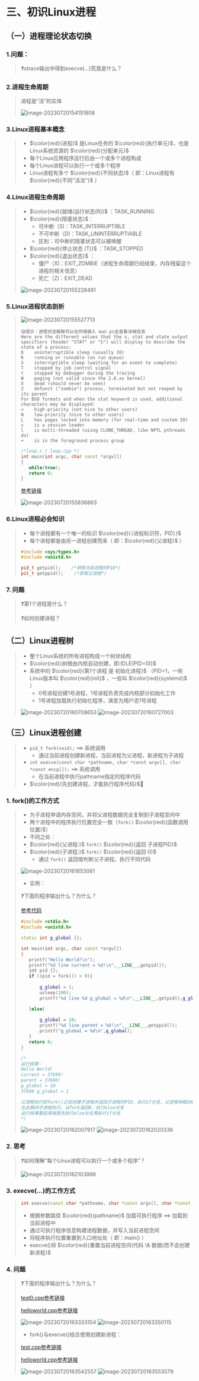 # 三、初识Linux进程

## （一）进程理论状态切换

### 1.问题：

> ❓strace输出中得到execve(…)究竟是什么？

### 2.进程生命周期

> 进程是“活”的实体
>
> <img src="三、初识Linux进程.assets/image-20230720154151808.png" alt="image-20230720154151808" />

### 3.Linux进程基本概念

> * $\color{red}{进程}$ 是Linux任务的 $\color{red}{执行单元}$，也是Linux系统资源的 $\color{red}{分配单元}$
> * 每个Linux应用程序运行后由一个或多个进程构成
> * 每个Linux进程可以执行一个或多个程序
> * Linux进程有多个 $\color{red}{不同状态}$（ 即：Linux进程有$\color{red}{不同"活法"}$ ）

### 4.Linux进程生命周期

> * $\color{red}{就绪/运行状态(R)}$ ：TASK_RUNNING
> * $\color{red}{阻塞状态}$：
>   * 可中断（S)：TASK_INTERRUPTIBLE
>   * 不可中断（D)：TASK_UNINTERRUPTIABLE
>   * 区别：可中断的阻塞状态可以被唤醒
> * $\color{red}{停止状态 (T)}$ ：TASK_STOPPED
> * $\color{red}{退出状态}$ ：
>   * 僵尸（X)：EXIT_ZOMBIE（进程生命周期已经结束，内存残留这个进程的相关信息）
>   * 死亡（Z)：EXIT_DEAD
>
> <img src="三、初识Linux进程.assets/image-20230720155228491.png" alt="image-20230720155228491" />

### 5.Linux进程状态剖析

>![image-20230720155527713](三、初识Linux进程.assets/image-20230720155527713.png)
>
>```
>😅提示：进程状态解释可以在终端输入 man ps去查看详细信息
>Here are the different values that the s, stat and state output specifiers (header "STAT" or "S") will display to describe the state of a process:
>D    uninterruptible sleep (usually IO)
>R    running or runnable (on run queue)
>S    interruptible sleep (waiting for an event to complete)
>T    stopped by job control signal
>t    stopped by debugger during the tracing
>W    paging (not valid since the 2.6.xx kernel)
>X    dead (should never be seen)
>Z    defunct ("zombie") process, terminated but not reaped by its parent
>For BSD formats and when the stat keyword is used, additional characters may be displayed:
><    high-priority (not nice to other users)
>N    low-priority (nice to other users)
>L    has pages locked into memory (for real-time and custom IO)
>s    is a session leader
>l    is multi-threaded (using CLONE_THREAD, like NPTL pthreads do)
>+    is in the foreground process group
>
>```
>
>```c++
>/*loop.c / loop.cpp */
>int main(int argc, char const *argv[])
>{
>    while(true);
>    return 0;
>}
>```
>
>[参考链接](https://github.com/WONGZEONJYU/Linux_System_Program/blob/main/2.Process/loop.cpp)
>
><img src="三、初识Linux进程.assets/image-20230720155836863.png" alt="image-20230720155836863" />

### 6.Linux进程必会知识

>* 每个进程都有一个唯一的标识 $\color{red}{（进程标识符，PID）}$
>* 每个进程都是由另一进程创建而来（ 即：$\color{red}{父进程}$ ）
>
>```c++
>#include <sys/types.h>
>#include <unistd.h>
>
>pid_t getpid();    /*获取当前进程的PID*/
>pit_t getppid();    /*获取父进程*/
>
>```
>

### 7. 问题

>❓第1个进程是什么？
>
>❓如何创建进程？

## （二）Linux进程树

> * 整个Linux系统的所有进程构成一个树状结构
> * $\color{red}{树根由内核自动创建，即:IDLE(PID=0)}$
> * 系统中的 $\color{red}{第1个进程 是 初始化进程}$ （PID=1，一些Linux版本叫 $\color{red}{init}$ ，一些叫 $\color{red}{systemd}$ ）
>   * 0号进程创建1号进程，1号进程负责完成内核部分初始化工作
>   * 1号进程加载执行初始化程序，演变为用户态1号进程
>
> <img src="三、初识Linux进程.assets/image-20230720160708653.png" alt="image-20230720160708653" />
>
> <img src="三、初识Linux进程.assets/image-20230720160727003.png" alt="image-20230720160727003" />

## （三）Linux进程创建

> * `pid_t fork(void);` ==> 系统调用
>   * 通过当前进程创建新进程，当前进程为父进程，新进程为子进程
> * `int execve(const char *pathname, char *const argv[], char *const encp[]);` ==> 系统调用
>   * 在当前进程中执行pathname指定的程序代码
> * $\color{red}{先创建进程，才能执行程序代码}$🔰

### 1. fork()的工作方式

>* 为子进程申请内存空间，并将父进程数据完全复制到子进程空间中
>* 两个进程中的程序执行位置完全一致（`fork()` $\color{red}{函数调用位置}$）
>* 不同之处：
>  * $\color{red}{父进程:}$ `fork()` $\color{red}{返回 子进程PID}$
>  * $\color{red}{子进程:}$ `fork()` $\color{red}{返回 0}$
>    * 通过 `fork()` 返回值判断父子进程，执行不同代码
>
><img src="三、初识Linux进程.assets/image-20230720161653061.png" alt="image-20230720161653061" />
>
>* 实例：
>
>❓下面的程序输出什么？为什么？
>
>[参考代码](https://github.com/WONGZEONJYU/Linux_System_Program/blob/main/2.Process/main.cpp)
>
>```c++
>#include <stdio.h>
>#include <unistd.h>
>
>static int g_global {};
>
>int main(int argc, char const *argv[])
>{
>    printf("Hello World!\n");
>    printf("%d line current = %d!\n",__LINE__,getpid());
>    int pid {};
>    if ((pid = fork()) > 0){
>        
>        g_global = 1;
>        usleep(100);
>        printf("%d line %d g_global = %d\n",__LINE__,getpid(),g_global);
>
>    }else{
>        
>        g_global = 10;
>        printf("%d line parent = %d!\n",__LINE__,getppid());
>        printf("g_global = %d\n",g_global);
>    }
>    return 0;
>}
>
>/*
>运行结果：
>Hello World!
>current = 37698!
>parent = 37698!
>g_global = 10
>37698 g_global = 1
>
>父进程执行到fork()之后创建子进程并返回子进程的PID，执行if分支，父进程休眠100us
>在此期间子进程执行，从fork返回0，执行else分支
>运行结果看起来就是先执行else分支再执行if分支 
>*/   
>```
>
><img src="三、初识Linux进程.assets/image-20230720162007917.png" alt="image-20230720162007917" />
>
><img src="三、初识Linux进程.assets/image-20230720162020336.png" alt="image-20230720162020336" />

### 2. 思考

> ❓如何理解“每个Linux进程可以执行一个或多个程序”？
>
><img src="三、初识Linux进程.assets/image-20230720162103986.png" alt="image-20230720162103986" />

### 3. execve(...)的工作方式

>```c++
>int execve(const char *pathname, char *const argv[], char *const encp[]);
>```
>
>* 根据参数路径 $\color{red}{pathname}$ 加载可执行程序 ==> 加载到当前进程中
>* 通过可执行程序信息构建进程数据，并写入当前进程空间
>* 将程序执行位置重置到入口地址处（ 即：main() ）
>* execve()将 $\color{red}{重置当前进程空间(代码 \& 数据)而不会创建新进程}$

### 4. 问题

>❓下面的程序输出什么？为什么？
>
>[test0.cpp参考链接](https://github.com/WONGZEONJYU/Linux_System_Program/blob/main/2.Process/test0.cpp)
>
>[helloworld.cpp参考链接](https://github.com/WONGZEONJYU/Linux_System_Program/blob/main/2.Process/helloworld.cpp)
>
><img src="三、初识Linux进程.assets/image-20230720163333104.png" alt="image-20230720163333104" />
>
><img src="三、初识Linux进程.assets/image-20230720163350115.png" alt="image-20230720163350115" />
>
>- fork()与execve()结合使用创建新进程：
>
>[test.cpp参考链接](https://github.com/WONGZEONJYU/Linux_System_Program/blob/main/2.Process/test.cpp)
>
>[helloworld.cpp参考链接](https://github.com/WONGZEONJYU/Linux_System_Program/blob/main/2.Process/helloworld.cpp)
>
><img src="三、初识Linux进程.assets/image-20230720163542557.png" alt="image-20230720163542557" />
>
><img src="三、初识Linux进程.assets/image-20230720163553579.png" alt="image-20230720163553579" />

